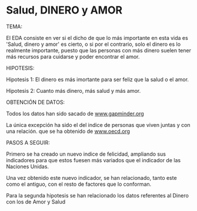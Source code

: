 # Salud, DINERO y AMOR


TEMA:

El EDA consiste en ver si el dicho de que lo más importante en esta vida es 'Salud, dinero y amor' es cierto, 
o si por el contrario, solo el dinero es lo realmente importante, puesto que las personas con más dinero 
suelen tener más recursos para cuidarse y poder encontrar el amor.


HIPOTESIS:

Hipotesis 1: El dinero es más imortante para ser feliz que la salud o el amor.

Hipotesis 2: Cuanto más dinero, más salud y más amor.


OBTENCIÓN DE DATOS:

Todos los datos han sido sacado de www.gapminder.org

La única excepción ha sido el del indice de personas que viven juntas y con una relación. que se ha obtenido 
de www.oecd.org

PASOS A SEGUIR:

Primero se ha creado un nuevo indice de felicidad, ampliando sus indicadores para que estos fuesen más
variados que el indicador de las Naciones Unidas.

Una vez obtenido este nuevo indicador, se han relacionado, tanto este como el antiguo, con el resto de factores
que lo conforman.

Para la segunda hipotesis se han relacionado los datos referentes al Dinero con los de Amor y Salud
